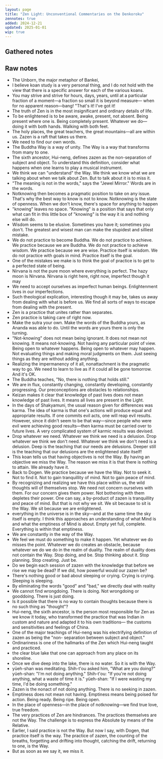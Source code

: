 ```yaml
---
layout: page
title: "Zen Light: Unconventional Commentaries on the Denkoroku"
zennotes: true
added: 2024-12-21
updated: 2025-01-01
wip: true
---
```


## Gathered notes



## Raw notes

- The Unborn, the major metaphor of Bankei,
- I believe koan study is a very personal thing, and I do not hold with the view that there is a specific answer for each of the various koans.
- You may strive and strive for hours, days, years, until at a particular fraction of a moment—a fraction so small it is beyond measure— when for no apparent reason—bang! "That's it! I've got it!
- The truth of Zen is in the most insignificant and ordinary details of life.
- To be enlightened is to be aware, awake, present, not absent. Being present where one is. Being
completely present. Whatever we do—doing it with both hands. Walking with both feet.
- The holy places, the great teachers, the great mountains—all are within us. Zazen is a raft that takes us there.
- We need to find our own words.
- The Buddha Way is a way of unity. The Way is a way that transforms from many to one.
- The sixth ancestor, Hui-neng, defines zazen as the non-separation of subject and object. To understand this definition, consider what happens when one learns to play a musical instrument.
- We think we can "understand" the Way. We think we know what we are talking about when we talk about Zen. But to talk about it is to miss it.
- "The meaning is not in the words," says the "Jewel Mirror." Words are in the words.
- Notknowing then becomes a pragmatic position to take on any issue. That's why the best way to know is
not to know. Notknowing is the state of openness. When we don't know, there's space for anything to happen
- "knowing" leaves no space. "Knowing" is a position that says that only what can fit in this little box of "knowing" is the way it is and nothing else will do.
- Wisdom seems to be elusive. Sometimes you have it; sometimes you don't. The greatest and wisest man can make the stupidest and silliest mistake.
- We do not practice to become Buddha. We do not practice to achieve. We practice because we are Buddha. We do not practice to achieve wisdom. We practice because we are wise. Practice itself is wisdom. We do not practice with goals in mind. Practice itself is the goal.
- One of the mistakes we make is to think the goal of practice is to get to a perfected state of being.
- Nirvana is not the pure moon where everything is perfect. The hazy moon is Nirvana. Nirvana is right here, right now, imperfect though it may
- We need to accept ourselves as imperfect human beings. Enlightenment lives in our imperfections.
- Such theological explication, interesting though it may be, takes us away from dealing with what is before us. We find all sorts of ways to escape from dealing with the present.
- Zen is a practice that unites rather than separates.
- Zen practice is taking care of right now.
- Make the sutra your own. Make the words of the Buddha yours, as Ananda was able to do. Until the words are yours there is only the turning.
- "Not-knowing" does not mean being ignorant. It does not mean not knowing. It means not-knowing. Not having any particular point of view. Being open to whatever happens. Being open to whatever may happen. Not evaluating things and making moral judgments on them. Just seeing things as they are without adding anything.
- Realizing the impermanency of it all, nonattachment is the pragmatic way to go. We need to learn to live as if it could all be gone tomorrow. And it's OK.
- The Buddha teaches, "No, there is nothing that holds still."
- We are in flux, constantly changing, constantly developing, constantly progressing. Our preconceptions are obstacles to relationships.
- Keizan makes it clear that knowledge of past lives does not mean knowledge of past lives. It means all lives are present in the Light.
- In the days of Shakyamuni, the usual reason given for differences was karma. The idea of karma is that one's actions will produce equal and appropriate results. If one commits evil acts, one will reap evil results. However, since it didn't seem to be that way—since people who were evil were achieving good results—then karma must be carried over to future lives. A very complicated system of karmic results was devised.
- Drop whatever we need. Whatever we think we need is a delusion. Drop whatever we think we don't need. Whatever we think we don't need is a delusion. Deep is the teaching that our needs are delusions. Deeper still is the teaching that our delusions are the enlightened state itself!
- This koan tells us that having objectives is not the Way. By having an objective we miss the Way. The reason we miss it is that there is nothing to attain. We already have it.
- Back to Dogen. We practice because we have the Way. Not to seek it. Not to find it. Not to gain tranquillity of mind. Not to gain peace of mind.
- By recognizing and realizing we have this place within us, the wild thoughts will of themselves stop. We need not concern ourselves with them. For our concern gives them power. Not bothering with them
depletes their power. One can say, a by-product of zazen is tranquillity and peace of mind. But that is not why we sit. We sit because to sit is the Way. We sit because we are enlightened.
- everything in the universe is in the sky—and at the same time the sky itself is empty. I think this approaches an understanding of what Mind is and what the emptiness of Mind is about. Empty yet full, complete. Everything is within that emptiness.
- We are constantly in the way of the Way.
- We feel we must do something to make it happen. Yet whatever we do misses the point. Whatever we do creates an obstacle, because whatever we do we do in the realm of duality. The realm of duality does not contain the Way. Stop doing, and be. Stop thinking about it. Stop planning. Stop creating. Just be.
- Do we begin each session of zazen with the knowledge that before we rise we may be dead? If we did, how powerful would our zazen be?
- There's nothing good or bad about sleeping or crying. Crying is crying. Sleeping is sleeping.
- By eliminating the words "good" and "bad," we directly deal with reality
- We cannot find wrongdoing. There is doing. Not wrongdoing or gooddoing. There is just doing.
- Is it possible that there is no way to contain thoughts because there is no such thing as "thought"?
- Hui-neng, the sixth ancestor, is the person most responsible for Zen as we know it today, who transformed the practice that was Indian in custom and nature and adapted it to his own traditions— the customs and sensitivities and feelings of China.
- One of the major teachings of Hui-neng was his electrifying definition of zazen as being the "non- separation between subject and object."
- Ordinariness is one of the hallmarks of the Zen which Hui-neng taught and practiced.
- the clear blue lake that one can approach from any place on its shoreline.
- Once we dive deep into the lake, there is no water. So it is with the Way.
- yüeh-shan was meditating. Shih-t'ou asked him, "What are you doing?" yüeh-shan: "I'm not doing anything." Shih-t'ou: "If you're not doing anything, what a waste of time it is." yüeh-shan: "If I were wasting my time, I'd be doing something."
- Zazen is the nonact of not doing anything. There is no seeking in zazen.
- Emptiness does not mean not having. Emptiness means being poised for action. Being ready. Being ripe. Being open.
- In the place of openness—in the place of notknowing—we find true love, true freedom.
- The very practices of Zen are hindrances. The practices themselves are not the Way. The challenge is to express the Absolute by means of the Relative.
- Earlier, I said practice is not the Way. But now I say, with Dogen, that practice itself is the way. The practice of zazen, the counting of the breaths, forgetting and drifting into thought, catching the drift, returning to one, is the Way.
- But as soon as we say it, we miss it.